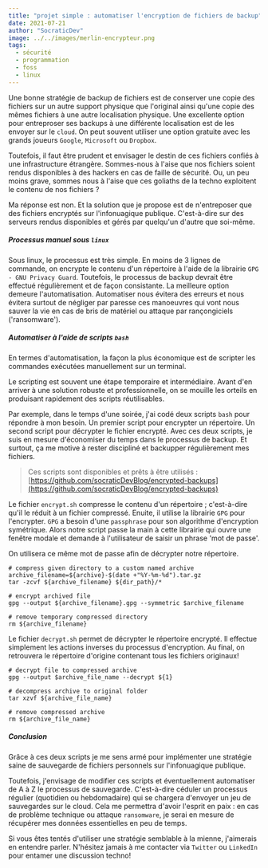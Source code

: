 ```yaml
---
title: "projet simple : automatiser l'encryption de fichiers de backup"
date: 2021-07-21
author: "SocraticDev"
image: ../../images/merlin-encrypteur.png
tags:
  - sécurité
  - programmation
  - foss
  - linux
---
```


Une bonne stratégie de backup de fichiers est de conserver une copie des fichiers sur un autre support physique que l'original ainsi qu'une copie des mêmes fichiers à une autre localisation physique. Une excellente option pour entreproser ses backups à une différente localisation est de les envoyer sur le `cloud`. On peut souvent utiliser une option gratuite avec les grands joueurs `Google`, `Microsoft` ou `Dropbox`.

Toutefois, il faut être prudent et envisager le destin de ces fichiers confiés à une infrastructure étrangère. Sommes-nous à l'aise que nos fichiers soient rendus disponibles à des hackers en cas de faille de sécurité. Ou, un peu moins grave, sommes nous à l'aise que ces goliaths de la techno exploitent le contenu de nos fichiers ?

Ma réponse est non. Et la solution que je propose est de n'entreposer que des fichiers encryptés sur l'infonuagique publique. C'est-à-dire sur des serveurs rendus disponibles et gérés par quelqu'un d'autre que soi-même.

##### Processus manuel sous `linux`

Sous linux, le processus est très simple. En moins de 3 lignes de commande, on encrypte le contenu d'un répertoire à l'aide de la librairie `GPG - GNU Privacy Guard`. Toutefois, le processus de backup devrait être effectué régulièrement et de façon consistante. La meilleure option demeure l'automatisation. Automatiser nous évitera des erreurs et nous évitera surtout de négliger par paresse ces manoeuvres qui vont nous sauver la vie en cas de bris de matériel ou attaque par rançongiciels ('ransomware').

##### Automatiser à l'aide de scripts `bash`

En termes d'automatisation, la façon la plus économique est de scripter les commandes exécutées manuellement sur un terminal.

Le scripting est souvent une étape temporaire et intermédiaire. Avant d'en arriver à une solution robuste et professionnelle, on se mouille les orteils en produisant rapidement des scripts réutilisables.

Par exemple, dans le temps d'une soirée, j'ai codé deux scripts `bash` pour répondre à mon besoin. Un premier script pour encrypter un répertoire. Un second script pour décrypter le fichier encrypté. Avec ces deux scripts, je suis en mesure d'économiser du temps dans le processus de backup. Et surtout, ça me motive à rester discipliné et backupper régulièrement mes fichiers.

> Ces scripts sont disponibles et prêts à être utilisés : [https://github.com/socraticDevBlog/encrypted-backups](https://github.com/socraticDevBlog/encrypted-backups)

Le fichier `encrypt.sh` compresse le contenu d'un répertoire ; c'est-à-dire qu'il le réduit à un fichier compressé. Enuite, il utilise la librairie `GPG` pour l'encrypter. `GPG` a besoin d'une `passphrase` pour son algorithme d'encryption symétrique. Alors notre script passe la main à cette librairie qui ouvre une fenêtre modale et demande à l'utilisateur de saisir un phrase 'mot de passe'.

On utilisera ce même mot de passe afin de décrypter notre répertoire.

```
# compress given directory to a custom named archive
archive_filename=${archive}-$(date +"%Y-%m-%d").tar.gz
tar -zcvf ${archive_filename} ${dir_path}/*

# encrypt archived file
gpg --output ${archive_filename}.gpg --symmetric $archive_filename

# remove temporary compressed directory
rm ${archive_filename}
```

Le fichier `decrypt.sh` permet de décrypter le répertoire encrypté. Il effectue simplement les actions inverses du processus d'encryption. Au final, on retrouvera le répertoire d'origine contenant tous les fichiers originaux!

```
# decrypt file to compressed archive
gpg --output $archive_file_name --decrypt ${1}

# decompress archive to original folder
tar xzvf ${archive_file_name}

# remove compressed archive
rm ${archive_file_name}
```

##### Conclusion

Grâce à ces deux scripts je me sens armé pour implémenter une stratégie saine de sauvegarde de fichiers personnels sur l'infonuagique publique.

Toutefois, j'envisage de modifier ces scripts et éventuellement automatiser de A à Z le processus de sauvegarde. C'est-à-dire céduler un processus régulier (quotidien ou hebdomadaire) qui se chargera d'envoyer un jeu de sauvegardes sur le cloud. Cela me permettra d'avoir l'esprit en paix : en cas de problème technique ou attaque `ransomware`, je serai en mesure de récupérer mes données essentielles en peu de temps.

Si vous êtes tentés d'utiliser une stratégie semblable à la mienne, j'aimerais en entendre parler. N'hésitez jamais à me contacter via `Twitter` ou `LinkedIn` pour entamer une discussion techno!
